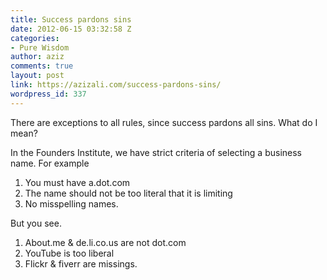 ```yaml
---
title: Success pardons sins
date: 2012-06-15 03:32:58 Z
categories:
- Pure Wisdom
author: aziz
comments: true
layout: post
link: https://azizali.com/success-pardons-sins/
wordpress_id: 337
---
```


There are exceptions to all rules, since success pardons all sins.
What do I mean?

In the Founders Institute, we have strict criteria of selecting a business name. For example

1. You must have a.dot.com
2. The name should not be too literal that it is limiting
3. No misspelling names.

But you see.
1. About.me & de.li.co.us are not dot.com
2. YouTube is too liberal
3. Flickr & fiverr are missings. 
